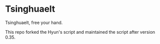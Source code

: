 # Tsinghuaelt
Tsinghuaelt, free your hand.

This repo forked the Hyun's script and maintained the script after version 0.35.
